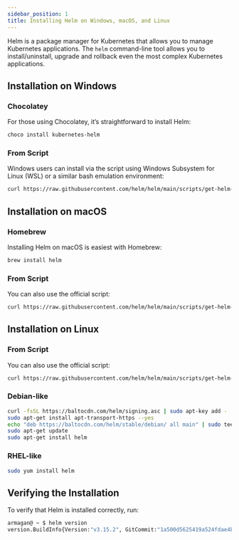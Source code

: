 ```yaml
---
sidebar_position: 1
title: Installing Helm on Windows, macOS, and Linux
---
```

Helm is a package manager for Kubernetes that allows you to manage Kubernetes applications. The `helm` command-line tool allows you to install/uninstall, upgrade and rollback even the most complex Kubernetes applications.

## Installation on Windows

### Chocolatey

For those using Chocolatey, it’s straightforward to install Helm:

```powershell
choco install kubernetes-helm
```

### From Script

Windows users can install via the script using Windows Subsystem for Linux (WSL) or a similar bash emulation environment:

```bash
curl https://raw.githubusercontent.com/helm/helm/main/scripts/get-helm-3 | bash
```

## Installation on macOS

### Homebrew

Installing Helm on macOS is easiest with Homebrew:

```bash
brew install helm
```

### From Script

You can also use the official script:

```bash
curl https://raw.githubusercontent.com/helm/helm/main/scripts/get-helm-3 | bash
```

## Installation on Linux

### From Script

You can also use the official script:

```bash
curl https://raw.githubusercontent.com/helm/helm/main/scripts/get-helm-3 | bash
```

### Debian-like

```bash
curl -fsSL https://baltocdn.com/helm/signing.asc | sudo apt-key add -
sudo apt-get install apt-transport-https --yes
echo "deb https://baltocdn.com/helm/stable/debian/ all main" | sudo tee /etc/apt/sources.list.d/helm-stable-debian.list
sudo apt-get update
sudo apt-get install helm
```

### RHEL-like

```bash
sudo yum install helm
```
## Verifying the Installation

To verify that Helm is installed correctly, run:

```bash
armagan@ ~ $ helm version
version.BuildInfo{Version:"v3.15.2", GitCommit:"1a500d5625419a524fdae4b33de351cc4f58ec35", GitTreeState:"clean", GoVersion:"go1.22.4"}
```

